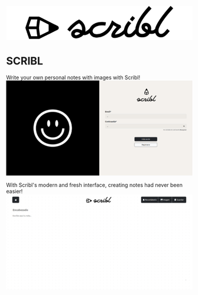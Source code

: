 <p align="center" style="background-color: white;"><a href="https://laravel.com" target="_blank"><img src="storage/app/public/img/scribl-title.png" width="400" alt="Laravel Logo"></a></p>

# SCRIBL
Write your own personal notes with images with Scribl!
<img src="storage/app/public/img/scriblMainpage.png">

With Scribl's modern and fresh interface, creating notes had never been easier!
<img src="storage/app/public/img/notePage.png">
